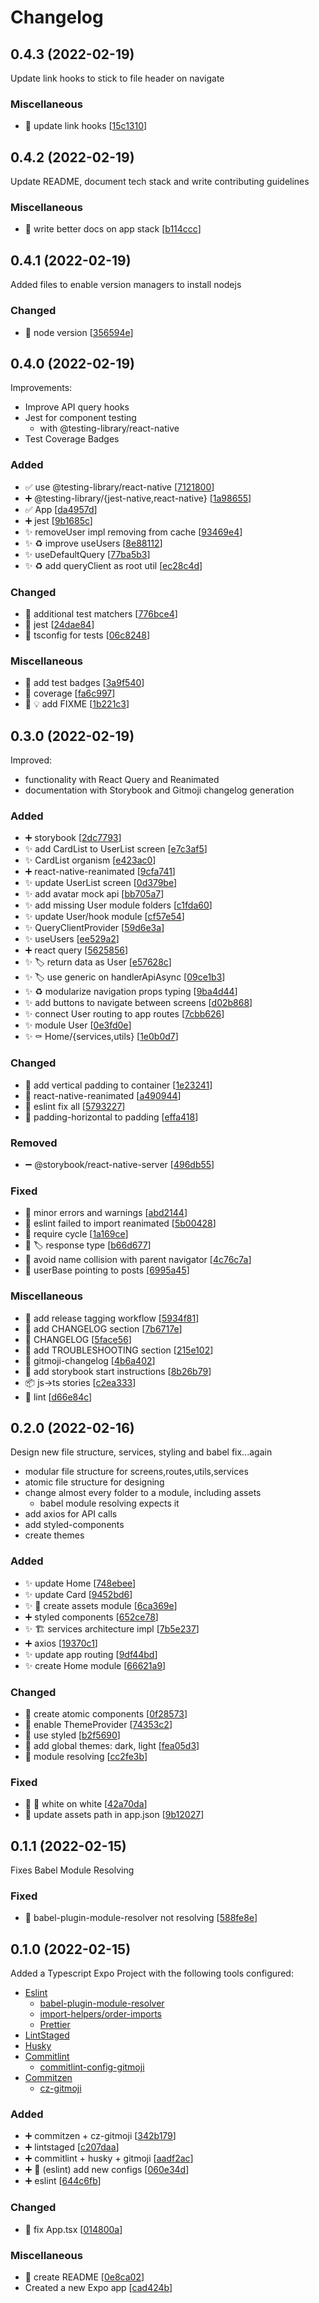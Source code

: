 # Changelog

<a name="0.4.3"></a>
## 0.4.3 (2022-02-19)

Update link hooks to stick to file header on navigate

### Miscellaneous

- 📝 update link hooks [[15c1310](https://github.com/thlmenezes/grocery-price-watch/commit/15c13106ab86e17552182b95026efbbb7332ca17)]


<a name="0.4.2"></a>
## 0.4.2 (2022-02-19)

Update README, document tech stack and write contributing guidelines

### Miscellaneous

- 📝 write better docs on app stack [[b114ccc](https://github.com/thlmenezes/grocery-price-watch/commit/b114ccc4886b3d788f6d757912a24409bab46c1a)]


<a name="0.4.1"></a>
## 0.4.1 (2022-02-19)

Added files to enable version managers to install nodejs

### Changed

- 📌 node version [[356594e](https://github.com/thlmenezes/grocery-price-watch/commit/356594e8897e1a1688d7576bb6a6984c8d08316a)]


<a name="0.4.0"></a>
## 0.4.0 (2022-02-19)

Improvements:

- Improve API query hooks
- Jest for component testing
  - with @testing-library/react-native
- Test Coverage Badges


### Added

- ✅ use @testing-library/react-native [[7121800](https://github.com/thlmenezes/grocery-price-watch/commit/7121800bddc354da68091e6c40993fb06b361ec0)]
- ➕ @testing-library/{jest-native,react-native} [[1a98655](https://github.com/thlmenezes/grocery-price-watch/commit/1a986552fb8c6269450981a325d84d2b15dadd31)]
- ✅ App [[da4957d](https://github.com/thlmenezes/grocery-price-watch/commit/da4957db913bc2bcdba81c6d7b1af8c40c15b88d)]
- ➕ jest [[9b1685c](https://github.com/thlmenezes/grocery-price-watch/commit/9b1685ccf3d9a8821b38f31da8325119792c6e10)]
- ✨ removeUser impl removing from cache [[93469e4](https://github.com/thlmenezes/grocery-price-watch/commit/93469e4037cc4aee0d256298f3906f86f06d5ddc)]
- ✨ ♻️ improve useUsers [[8e88112](https://github.com/thlmenezes/grocery-price-watch/commit/8e881120d634ae45de0bb5b1ffce01ed872eba91)]
- ✨ useDefaultQuery [[77ba5b3](https://github.com/thlmenezes/grocery-price-watch/commit/77ba5b30f822b80ccad40e8eee906a9601b4555c)]
- ✨ ♻️ add queryClient as root util [[ec28c4d](https://github.com/thlmenezes/grocery-price-watch/commit/ec28c4d3dd4cccb0856799e8bf218deadde042cb)]

### Changed

- 🔧 additional test matchers [[776bce4](https://github.com/thlmenezes/grocery-price-watch/commit/776bce4a47a12b3dc7d1fd93367123e13c241f4c)]
- 🔧 jest [[24dae84](https://github.com/thlmenezes/grocery-price-watch/commit/24dae84237bcc6aebc3489342e7b6faf583da0f6)]
- 🔧 tsconfig for tests [[06c8248](https://github.com/thlmenezes/grocery-price-watch/commit/06c8248461567313fb634e38dc7c9a9698d696b7)]

### Miscellaneous

- 📝 add test badges [[3a9f540](https://github.com/thlmenezes/grocery-price-watch/commit/3a9f54029a7c2d806d7dd8293089ac62b42a8160)]
- 🙈 coverage [[fa6c997](https://github.com/thlmenezes/grocery-price-watch/commit/fa6c997ee5dfa8a1f5fe4096f5e273736cfd50bc)]
- 📝 💡 add FIXME [[1b221c3](https://github.com/thlmenezes/grocery-price-watch/commit/1b221c3a8bea4efe86d090dc56ea5b7b29603578)]


<a name="0.3.0"></a>
## 0.3.0 (2022-02-19)

Improved:
 - functionality with React Query and Reanimated
 - documentation with Storybook and Gitmoji changelog generation

### Added

- ➕ storybook [[2dc7793](https://github.com/thlmenezes/grocery-price-watch/commit/2dc77931daa5a19398c2ee6b236919de147c444b)]
- ✨ add CardList to UserList screen [[e7c3af5](https://github.com/thlmenezes/grocery-price-watch/commit/e7c3af58649b3977821d0dec3241d67b5ceb2512)]
- ✨ CardList organism [[e423ac0](https://github.com/thlmenezes/grocery-price-watch/commit/e423ac00e73514284f18263a9f866304ddc9bb9e)]
- ➕ react-native-reanimated [[9cfa741](https://github.com/thlmenezes/grocery-price-watch/commit/9cfa7414c49dd8302fba906a67e7b706c36c0a2d)]
- ✨ update UserList screen [[0d379be](https://github.com/thlmenezes/grocery-price-watch/commit/0d379be114827211adb591e1f3fe4ba33569ad60)]
- ✨ add avatar mock api [[bb705a7](https://github.com/thlmenezes/grocery-price-watch/commit/bb705a772b93bad7491f642c115a8d86ac997644)]
- ✨ add missing User module folders [[c1fda60](https://github.com/thlmenezes/grocery-price-watch/commit/c1fda606aa1c66adfb08184bb3741e52759e9041)]
- ✨ update User/hook module [[cf57e54](https://github.com/thlmenezes/grocery-price-watch/commit/cf57e5409f1513692df3b3a66a88217ba24d3c2a)]
- ✨ QueryClientProvider [[59d6e3a](https://github.com/thlmenezes/grocery-price-watch/commit/59d6e3ab6837d1ceafafc3b6a3148b83ada225b8)]
- ✨ useUsers [[ee529a2](https://github.com/thlmenezes/grocery-price-watch/commit/ee529a22c6edb87617a547e095745d25c1a5b7a2)]
- ➕ react query [[5625856](https://github.com/thlmenezes/grocery-price-watch/commit/562585612b0fa303789d2ff4623622bcca159281)]
- ✨ 🏷️ return data as User [[e57628c](https://github.com/thlmenezes/grocery-price-watch/commit/e57628c4049aed406dd3f05b77460d7edc2bb546)]
- ✨ 🏷️ use generic on handlerApiAsync [[09ce1b3](https://github.com/thlmenezes/grocery-price-watch/commit/09ce1b35adb211072620a579f906b90b13d01a17)]
- ✨ ♻️ modularize navigation props typing [[9ba4d44](https://github.com/thlmenezes/grocery-price-watch/commit/9ba4d446c8f4c87872d6a82acbbd6110665d5595)]
- ✨ add buttons to navigate between screens [[d02b868](https://github.com/thlmenezes/grocery-price-watch/commit/d02b86826cc9cbedbfa209f6be23f4cb5b7e4eca)]
- ✨ connect User routing to app routes [[7cbb626](https://github.com/thlmenezes/grocery-price-watch/commit/7cbb626171a71dbdc284db528e3cedf8b1ec69d2)]
- ✨ module User [[0e3fd0e](https://github.com/thlmenezes/grocery-price-watch/commit/0e3fd0ecf651c94175cd31b749dbc80feeb06322)]
- ✨ ⚰️ Home/{services,utils} [[1e0b0d7](https://github.com/thlmenezes/grocery-price-watch/commit/1e0b0d7438eaf493741762962b86a8d0301ecc3e)]

### Changed

- 💄 add vertical padding to container [[1e23241](https://github.com/thlmenezes/grocery-price-watch/commit/1e2324128e3bd20281cc25f72961eaf638d08f20)]
- 🔧 react-native-reanimated [[a490944](https://github.com/thlmenezes/grocery-price-watch/commit/a49094495238a930c2e1a5c5eace7094d18f0f0c)]
- 🚨 eslint fix all [[5793227](https://github.com/thlmenezes/grocery-price-watch/commit/57932270505ed538b22922250b7f04263d488bab)]
- 💄 padding-horizontal to padding [[effa418](https://github.com/thlmenezes/grocery-price-watch/commit/effa418e1c3736aab69b366653e54100a0613856)]

### Removed

- ➖ @storybook/react-native-server [[496db55](https://github.com/thlmenezes/grocery-price-watch/commit/496db555ba08a8c81028024095988181e3c14e48)]

### Fixed

- 🐛 minor errors and warnings [[abd2144](https://github.com/thlmenezes/grocery-price-watch/commit/abd21444b520a354e48076ef34d4b71bc0d627e5)]
- 🐛 eslint failed to import reanimated [[5b00428](https://github.com/thlmenezes/grocery-price-watch/commit/5b00428aa8e724b4b6148b0a053b2b820a106971)]
- 🐛 require cycle [[1a169ce](https://github.com/thlmenezes/grocery-price-watch/commit/1a169ced89bf8fd37ac811acd1d6f530dced0278)]
- 🐛 🏷️ response type [[b66d677](https://github.com/thlmenezes/grocery-price-watch/commit/b66d677595958846188c706a72524cc7609f4953)]
- 🐛 avoid name collision with parent navigator [[4c76c7a](https://github.com/thlmenezes/grocery-price-watch/commit/4c76c7a5aaee70fa40077b5d4a1b983d7e755700)]
- 🐛 userBase pointing to posts [[6995a45](https://github.com/thlmenezes/grocery-price-watch/commit/6995a456ad0d652e6c710f47e46e2eb0a2dfba6e)]

### Miscellaneous

- 📝 add release tagging workflow [[5934f81](https://github.com/thlmenezes/grocery-price-watch/commit/5934f812650468f51defd35af7bdc86e74120b66)]
- 📝 add CHANGELOG section [[7b6717e](https://github.com/thlmenezes/grocery-price-watch/commit/7b6717ee5ae6dd2380cbe926a688a85487f90237)]
- 📝 CHANGELOG [[5face56](https://github.com/thlmenezes/grocery-price-watch/commit/5face565bb535d85d42f20f332e7842a4d1b62e9)]
- 📝 add TROUBLESHOOTING section [[215e102](https://github.com/thlmenezes/grocery-price-watch/commit/215e102b9898e73d77e97f180dbc88721d626666)]
- 🔨 gitmoji-changelog [[4b6a402](https://github.com/thlmenezes/grocery-price-watch/commit/4b6a4020b4ea1a04a00360d564d4de915c80a69a)]
- 📝 add storybook start instructions [[8b26b79](https://github.com/thlmenezes/grocery-price-watch/commit/8b26b796bc9525a39a147d2bf2d0872d6d41e520)]
- 📦 js-&gt;ts stories [[c2ea333](https://github.com/thlmenezes/grocery-price-watch/commit/c2ea333de1602761d3df466c16a7eb1ce298a8ad)]
- 🔨 lint [[d66e84c](https://github.com/thlmenezes/grocery-price-watch/commit/d66e84cae69eccffb235cf6a3c96df918bc3c668)]


<a name="0.2.0"></a>
## 0.2.0 (2022-02-16)

Design new file structure, services, styling and babel fix...again
- modular file structure for screens,routes,utils,services
- atomic file structure for designing
- change almost every folder to a module, including assets
  - babel module resolving expects it
- add axios for API calls
- add styled-components
- create themes

### Added

- ✨ update Home [[748ebee](https://github.com/thlmenezes/grocery-price-watch/commit/748ebee3d4d10bc1bd80da32f1516f48cac6a460)]
- ✨ update Card [[9452bd6](https://github.com/thlmenezes/grocery-price-watch/commit/9452bd69ae1919d536ded4a72fd6847bbc4a7db7)]
- ✨ 🚚 create assets module [[6ca369e](https://github.com/thlmenezes/grocery-price-watch/commit/6ca369e2fb1fa8a3ded12ac860a1e4376c0b4edb)]
- ➕ styled components [[652ce78](https://github.com/thlmenezes/grocery-price-watch/commit/652ce78e148e941a226c93c880eafaffaae65bdf)]
- ✨ 🏗️ services architecture impl [[7b5e237](https://github.com/thlmenezes/grocery-price-watch/commit/7b5e2375da41ea792fc47204d3b6206ce21733b1)]
- ➕ axios [[19370c1](https://github.com/thlmenezes/grocery-price-watch/commit/19370c11d836be9ef32ddec554771332fc270e05)]
- ✨ update app routing [[9df44bd](https://github.com/thlmenezes/grocery-price-watch/commit/9df44bdf15e531c3b12717d13710d1690eea8b9e)]
- ✨ create Home module [[66621a9](https://github.com/thlmenezes/grocery-price-watch/commit/66621a9dd7eafe4ec643eca54079f91dc0b0091c)]

### Changed

- 💄 create atomic components [[0f28573](https://github.com/thlmenezes/grocery-price-watch/commit/0f28573aea72cf9fd5c7b406d3d942f350197b23)]
- 💄 enable ThemeProvider [[74353c2](https://github.com/thlmenezes/grocery-price-watch/commit/74353c2c6bec5817d3c982595e6b8cadcf05d7a5)]
- 💄 use styled [[b2f5690](https://github.com/thlmenezes/grocery-price-watch/commit/b2f56900412f6c58d07691d950fe3afa6b35b929)]
- 💄 add global themes: dark, light [[fea05d3](https://github.com/thlmenezes/grocery-price-watch/commit/fea05d362f6601f196ee5fa32285f31ac86be84d)]
- 🔧 module resolving [[cc2fe3b](https://github.com/thlmenezes/grocery-price-watch/commit/cc2fe3bdec67fc0b1de6b7f89f3abd32f88d0c4b)]

### Fixed

- 🐛 💄 white on white [[42a70da](https://github.com/thlmenezes/grocery-price-watch/commit/42a70da9874ac477fce3bd10353d1de623b4f707)]
- 🐛 update assets path in app.json [[9b12027](https://github.com/thlmenezes/grocery-price-watch/commit/9b12027124d6a4a123adce986af04e4200d56732)]


<a name="0.1.1"></a>
## 0.1.1 (2022-02-15)

Fixes Babel Module Resolving

### Fixed

- 🐛 babel-plugin-module-resolver not resolving [[588fe8e](https://github.com/thlmenezes/grocery-price-watch/commit/588fe8e1e9d6ee97e23161e8f2ea44d9541a75de)]


<a name="0.1.0"></a>
## 0.1.0 (2022-02-15)

Added a Typescript Expo Project with the following tools configured:
- [Eslint](https://eslint.org/)
  - [babel-plugin-module-resolver](https://www.npmjs.com/package/babel-plugin-module-resolver)
  - [import-helpers/order-imports
](https://github.com/Tibfib/eslint-plugin-import-helpers#readme)
  - [Prettier](https://prettier.io/)
- [LintStaged](https://www.npmjs.com/package/lint-staged)
- [Husky](https://typicode.github.io/husky/#/)
- [Commitlint](https://commitlint.js.org/#/)
  - [commitlint-config-gitmoji](https://www.npmjs.com/package/commitlint-config-gitmoji)
- [Commitzen](https://commitizen-tools.github.io/commitizen/)
  - [cz-gitmoji](https://github.com/Landish/cz-gitmoji)

### Added

- ➕ commitzen + cz-gitmoji [[342b179](https://github.com/thlmenezes/grocery-price-watch/commit/342b1790c0a163defce7e4c8201fec18e6da7968)]
- ➕ lintstaged [[c207daa](https://github.com/thlmenezes/grocery-price-watch/commit/c207daaca2584ffe3a315f105e766c07a044fe5a)]
- ➕ commitlint + husky + gitmoji [[aadf2ac](https://github.com/thlmenezes/grocery-price-watch/commit/aadf2acecca687ea65723b5dd37d0c47f9c61e0b)]
- ➕ 🔧 (eslint) add new configs [[060e34d](https://github.com/thlmenezes/grocery-price-watch/commit/060e34d29a4233454bb5ba59541511f89f267176)]
- ➕ eslint [[644c6fb](https://github.com/thlmenezes/grocery-price-watch/commit/644c6fb4550ee14fa0903b5eee2db79cab827796)]

### Changed

- 🚨 fix App.tsx [[014800a](https://github.com/thlmenezes/grocery-price-watch/commit/014800aeebf62ac72db3193447ae5539addaed3b)]

### Miscellaneous

- 📝 create README [[0e8ca02](https://github.com/thlmenezes/grocery-price-watch/commit/0e8ca02ad1733380971f496ad712235bd61214ec)]
-  Created a new Expo app [[cad424b](https://github.com/thlmenezes/grocery-price-watch/commit/cad424b938f3c3cb9c7304b3b736b3a0f2de04c9)]


